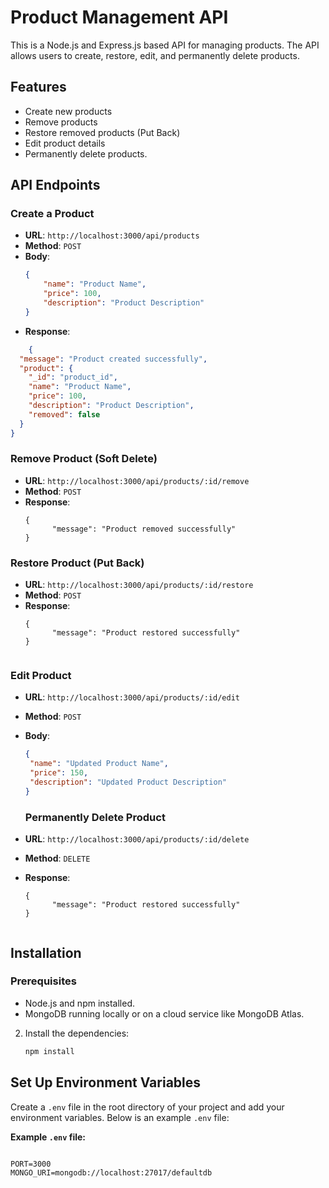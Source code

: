 # Product Management API

This is a Node.js and Express.js based API for managing products. The API allows users to create, restore, edit, and permanently delete products.

## Features

- Create new products
- Remove products
- Restore removed products (Put Back)
- Edit product details
- Permanently delete products.






## API Endpoints

### Create a Product

- **URL**: `http://localhost:3000/api/products`
- **Method**: `POST`
- **Body**:
    ```json
   {
        "name": "Product Name",
        "price": 100,
        "description": "Product Description"
  }

    ```
- **Response**: 
```json
    {
  "message": "Product created successfully",
  "product": {
    "_id": "product_id",
    "name": "Product Name",
    "price": 100,
    "description": "Product Description",
    "removed": false
  }
}
```


### Remove Product (Soft Delete)

- **URL**: `http://localhost:3000/api/products/:id/remove`
- **Method**: `POST`
- **Response**: 
   ```
   {
         "message": "Product removed successfully"
   }

   ```

### Restore Product (Put Back)

- **URL**: `http://localhost:3000/api/products/:id/restore`
- **Method**: `POST`
- **Response**: 
   ```
   {
         "message": "Product restored successfully"
   }
```

```
### Edit Product

- **URL**: `http://localhost:3000/api/products/:id/edit`
- **Method**: `POST`
- **Body**:
    ```json
   {
     "name": "Updated Product Name",
     "price": 150,
     "description": "Updated Product Description"
    }

  ```
  ### Permanently Delete Product

- **URL**: `http://localhost:3000/api/products/:id/delete`
- **Method**: `DELETE`
- **Response**: 
   ```
   {
         "message": "Product restored successfully"
   }
```
```


## Installation

### Prerequisites

- Node.js and npm installed.
- MongoDB running locally or on a cloud service like MongoDB Atlas.



2. Install the dependencies:

    ```bash
    npm install
    ```



## Set Up Environment Variables

Create a `.env` file in the root directory of your project and add your environment variables. Below is an example `.env` file:

**Example `.env` file:**
```env

PORT=3000
MONGO_URI=mongodb://localhost:27017/defaultdb
